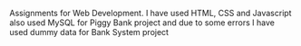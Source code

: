 Assignments for Web Development. I have used HTML, CSS and Javascript also used MySQL for Piggy Bank project and due to some errors I have used dummy data for Bank System project
